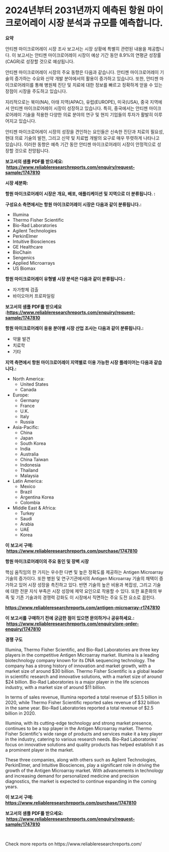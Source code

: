 <p><h1>2024년부터 2031년까지 예측된 항원 마이크로어레이 시장 분석과 규모를 예측합니다.</h1></p><p><strong>요약</strong></p>
<p><p>안티젠 마이크로어레이 시장 조사 보고서는 시장 상황에 특별히 관련된 내용을 제공합니다. 이 보고서는 안티젠 마이크로어레이 시장이 예상 기간 동안 8.9%의 연평균 성장률(CAGR)로 성장할 것으로 예상됩니다. </p><p>안티젠 마이크로어레이 시장의 주요 동향은 다음과 같습니다. 안티젠 마이크로어레이 기술의 증가하는 수요와 신약 개발 분야에서의 활용이 증가하고 있습니다. 또한, 안티젠 마이크로어레이를 통해 병원체 진단 및 치료에 대한 정보를 빠르고 정확하게 얻을 수 있는 장점이 시장을 주도하고 있습니다.</p><p>지리적으로는 북미(NA), 아태 지역(APAC), 유럽(EUROPE), 미국(USA), 중국 지역에서 안티젠 마이크로어레이 시장이 성장하고 있습니다. 특히, 중국에서는 안티젠 마이크로어레이 기술을 적용한 다양한 의료 분야의 연구 및 현지 기업들의 투자가 활발히 이루어지고 있습니다.</p><p>안티젠 마이크로어레이 시장의 성장을 견인하는 요인들은 신속한 진단과 치료의 필요성, 현대 의료 기술의 발전, 그리고 신약 및 치료법 개발의 요구로 매우 뚜렷하게 나타나고 있습니다. 이러한 동향은 예측 기간 동안 안티젠 마이크로어레이 시장이 안정적으로 성장할 것으로 전망됩니다.</p></p>
<p><strong>보고서의 샘플 PDF를 받으세요: &nbsp;<a href="https://www.reliableresearchreports.com/enquiry/request-sample/1747810">https://www.reliableresearchreports.com/enquiry/request-sample/1747810</a></strong></p>
<p><strong>시장 세분화:</strong></p>
<p><strong> 항원 마이크로어레이 시장은 개요, 배포, 애플리케이션 및 지역으로 더 분류됩니다. :</strong></p>
<p><strong>구성요소 측면에서는 항원 마이크로어레이 시장은 다음과 같이 분류됩니다.:</strong></p>
<p><ul><li>Illumina</li><li>Thermo Fisher Scientific</li><li>Bio-Rad Laboratories</li><li>Agilent Technologies</li><li>PerkinElmer</li><li>Intuitive Biosciences</li><li>GE Healthcare</li><li>BioChain</li><li>Sengenics</li><li>Applied Microarrays</li><li>US Biomax</li></ul></p>
<p><strong> 항원 마이크로어레이 유형별 시장 분석은 다음과 같이 분류됩니다.:</strong></p>
<p><ul><li>자가항체 검출</li><li>바이오마커 프로파일링</li></ul></p>
<p><strong>보고서의 샘플 PDF를 받으세요 :<a href="https://www.reliableresearchreports.com/enquiry/request-sample/1747810">https://www.reliableresearchreports.com/enquiry/request-sample/1747810</a></strong></p>
<p><strong> 항원 마이크로어레이 응용 분야별 시장 산업 조사는 다음과 같이 분류됩니다.:</strong></p>
<p><ul><li>약물 발견</li><li>치료학</li><li>기타</li></ul></p>
<p><strong>지역 측면에서 항원 마이크로어레이 지역별로 이용 가능한 시장 플레이어는 다음과 같습니다.:</strong></p>
<p><ul>
    <li>
        North America:
        <ul>
            <li>United States</li>
            <li>Canada</li>
        </ul>
    </li>
    <li>
        Europe:
        <ul>
            <li>Germany</li>
            <li>France</li>
            <li>U.K.</li>
            <li>Italy</li>
            <li>Russia</li>
        </ul>
    </li>
    <li>
        Asia-Pacific:
        <ul>
            <li>China</li>
            <li>Japan</li>
            <li>South Korea</li>
            <li>India</li>
            <li>Australia</li>
            <li>China Taiwan</li>
            <li>Indonesia</li>
            <li>Thailand</li>
            <li>Malaysia</li>
        </ul>
    </li>
    <li>
        Latin America:
        <ul>
            <li>Mexico</li>
            <li>Brazil</li>
            <li>Argentina Korea</li>
            <li>Colombia</li>
        </ul>
    </li>
    <li>
        Middle East & Africa:
        <ul>
            <li>Turkey</li>
            <li>Saudi</li>
            <li>Arabia</li>
            <li>UAE</li>
            <li>Korea</li>
        </ul>
    </li>
    </ul></p>
<p><strong>이 보고서 구매: &nbsp;<a href="https://www.reliableresearchreports.com/purchase/1747810">https://www.reliableresearchreports.com/purchase/1747810</a></strong></p>
<p><strong>항원 마이크로어레이의 주요 동인 및 장벽 시장</strong></p>
<p><p>핵심 움직임의 한 가지는 우수한 다변 및 높은 정확도를 제공하는 Antigen Microarray 기술의 증가이다. 또한 병원 및 연구기관에서의 Antigen Microarray 기술의 채택이 증가하고 있어 시장 성장을 촉진하고 있다. 반면 기술의 높은 비용과 복잡성, 그리고 기술에 대한 전문 지식 부족은 시장 성장에 제약 요인으로 작용할 수 있다. 또한 표준화의 부족 및 기존 기술과의 경쟁력 강화도 이 시장에서 직면하는 주요 도전 요소로 꼽힌다.</p></p>
<p><strong><a href="https://www.reliableresearchreports.com/antigen-microarray-r1747810">https://www.reliableresearchreports.com/antigen-microarray-r1747810</a></strong></p>
<p><strong>이 보고서를 구매하기 전에 궁금한 점이 있으면 문의하거나 공유하세요.: &nbsp;<a href="https://www.reliableresearchreports.com/enquiry/pre-order-enquiry/1747810">https://www.reliableresearchreports.com/enquiry/pre-order-enquiry/1747810</a></strong></p>
<p><strong>경쟁 구도</strong></p>
<p><p>Illumina, Thermo Fisher Scientific, and Bio-Rad Laboratories are three key players in the competitive Antigen Microarray market. Illumina is a leading biotechnology company known for its DNA sequencing technology. The company has a strong history of innovation and market growth, with a market size of around $30 billion. Thermo Fisher Scientific is a global leader in scientific research and innovative solutions, with a market size of around $24 billion. Bio-Rad Laboratories is a major player in the life sciences industry, with a market size of around $11 billion.</p><p>In terms of sales revenue, Illumina reported a total revenue of $3.5 billion in 2020, while Thermo Fisher Scientific reported sales revenue of $32 billion in the same year. Bio-Rad Laboratories reported a total revenue of $2.5 billion in 2020.</p><p>Illumina, with its cutting-edge technology and strong market presence, continues to be a top player in the Antigen Microarray market. Thermo Fisher Scientific's wide range of products and services make it a key player in the industry, catering to various research needs. Bio-Rad Laboratories' focus on innovative solutions and quality products has helped establish it as a prominent player in the market.</p><p>These three companies, along with others such as Agilent Technologies, PerkinElmer, and Intuitive Biosciences, play a significant role in driving the growth of the Antigen Microarray market. With advancements in technology and increasing demand for personalized medicine and precision diagnostics, the market is expected to continue expanding in the coming years.</p></p>
<p><strong>이 보고서 구매: &nbsp; <a href="https://www.reliableresearchreports.com/purchase/1747810">https://www.reliableresearchreports.com/purchase/1747810</a></strong></p>
<p><strong>보고서의 샘플 PDF를 받으세요: &nbsp;<a href="https://www.reliableresearchreports.com/enquiry/request-sample/1747810">https://www.reliableresearchreports.com/enquiry/request-sample/1747810</a></strong><strong></strong></p>
<p>&nbsp;</p>
<p>Check more reports on https://www.reliableresearchreports.com/</p>